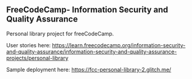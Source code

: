 **FreeCodeCamp**- Information Security and Quality Assurance
------

Personal library project for freeCodeCamp.

User stories here: https://learn.freecodecamp.org/information-security-and-quality-assurance/information-security-and-quality-assurance-projects/personal-library

Sample deployment here: https://fcc-personal-library-2.glitch.me/
